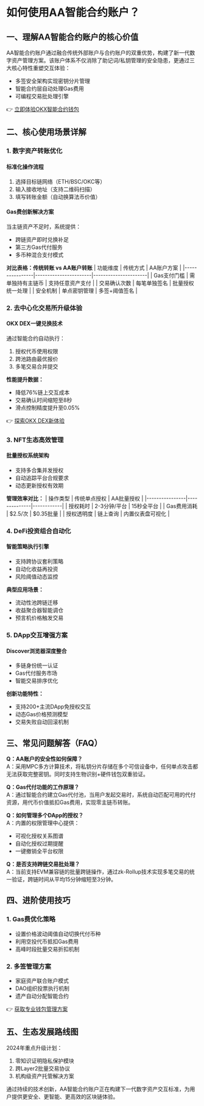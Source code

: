 # 如何使用AA智能合约账户？

## 一、理解AA智能合约账户的核心价值
AA智能合约账户通过融合传统外部账户与合约账户的双重优势，构建了新一代数字资产管理方案。该账户体系不仅消除了助记词/私钥管理的安全隐患，更通过三大核心特性重塑交互体验：
- 多签安全架构实现密钥分片管理
- 智能合约层自动处理Gas费用
- 可编程交易批处理引擎

👉 [立即体验OKX智能合约钱包](https://bit.ly/okx_welcome)

## 二、核心使用场景详解

### 1. 数字资产转账优化
#### 标准化操作流程
1. 选择目标链网络（ETH/BSC/OKC等）
2. 输入接收地址（支持二维码扫描）
3. 填写转账金额（自动换算法币价值）

#### Gas费创新解决方案
当主链资产不足时，系统提供：
- 跨链资产即时兑换补足
- 第三方Gas代付服务
- 多币种混合支付模式

**对比表格：传统转账 vs AA账户转账**
| 功能维度       | 传统方式              | AA账户方案           |
|----------------|-----------------------|----------------------|
| Gas支付门槛    | 需单独持有主链币      | 支持任意资产支付     |
| 交易确认次数   | 每笔单独签名          | 批量授权统一处理     |
| 安全机制       | 单点密钥管理          | 多签+阈值签名        |

### 2. 去中心化交易所升级体验
#### OKX DEX一键兑换技术
通过智能合约自动执行：
1. 授权代币使用权限
2. 跨池路由最优报价
3. 多笔交易合并提交

**性能提升数据：**
- 降低76%链上交互成本
- 交易确认时间缩短至8秒
- 滑点控制精度提升至0.05%

👉 [探索OKX DEX新体验](https://bit.ly/okx_welcome)

### 3. NFT生态高效管理
#### 批量授权系统架构
- 支持多合集并发授权
- 自动追踪平台合规要求
- 动态更新授权有效期

**管理效率对比：**
| 操作类型       | 传统单点授权 | AA批量授权 |
|----------------|--------------|------------|
| 授权耗时       | 2-3分钟/平台 | 15秒全平台 |
| Gas费用消耗    | $2.5/次      | $0.35批量  |
| 授权透明度     | 链上查询     | 内置仪表盘可视化 |

### 4. DeFi投资组合自动化
#### 智能策略执行引擎
- 支持跨协议套利策略
- 自动化收益再投资
- 风险阈值动态监控

**典型应用场景：**
- 流动性池跨链迁移
- 收益聚合器智能调仓
- 预言机价格触发交易

### 5. DApp交互增强方案
#### Discover浏览器深度整合
- 多链身份统一认证
- Gas代付服务市场
- 智能交易排序优化

**创新功能特性：**
- 支持200+主流DApp免授权交互
- 动态Gas价格预测模型
- 交易失败自动回滚机制

## 三、常见问题解答（FAQ）

**Q：AA账户的安全性如何保障？**  
A：采用MPC多方计算技术，将私钥分片存储在多个可信设备中，任何单点攻击都无法获取完整密钥。同时支持生物识别+硬件钱包双重验证。

**Q：Gas代付功能的工作原理？**  
A：通过智能合约建立Gas代付池，当用户发起交易时，系统自动匹配可用的代付资源，用代币价值抵扣Gas费用，实现零主链币转账。

**Q：如何管理多个DApp的授权？**  
A：内置的权限管理中心提供：
- 可视化授权关系图谱
- 自动化授权过期提醒
- 一键撤销全平台权限

**Q：是否支持跨链交易批处理？**  
A：当前支持EVM兼容链的批量跨链操作，通过zk-Rollup技术实现多笔交易的统一验证，跨链时间从平均15分钟缩短至3分钟。

## 四、进阶使用技巧

### 1. Gas费优化策略
- 设置价格波动阈值自动切换代付币种
- 利用空投代币抵扣Gas费用
- 高峰时段批量交易折扣机制

### 2. 多签管理方案
- 家庭资产联合账户模式
- DAO组织投票执行机制
- 遗产自动分配智能合约

👉 [获取专业钱包管理方案](https://bit.ly/okx_welcome)

## 五、生态发展路线图
2024年重点升级计划：
1. 零知识证明隐私保护模块
2. 跨Layer2批量交易协议
3. 机构级资产托管解决方案

通过持续的技术创新，AA智能合约账户正在构建下一代数字资产交互标准，为用户提供更安全、更智能、更高效的区块链体验。